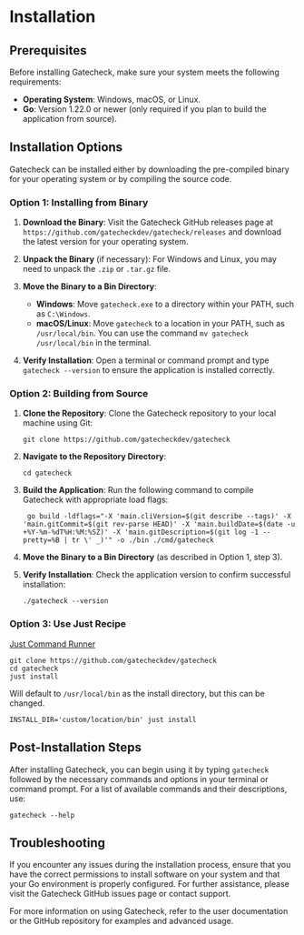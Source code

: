 # Installation 

## Prerequisites

Before installing Gatecheck, make sure your system meets the following requirements:

- **Operating System**: Windows, macOS, or Linux.
- **Go**: Version 1.22.0 or newer (only required if you plan to build the application from source).

## Installation Options

Gatecheck can be installed either by downloading the pre-compiled binary for your operating system or by compiling 
the source code. 

### Option 1: Installing from Binary

1. **Download the Binary**: Visit the Gatecheck GitHub releases page at 
     `https://github.com/gatecheckdev/gatecheck/releases` and download the latest version for your operating system.
2. **Unpack the Binary** (if necessary): For Windows and Linux, you may need to unpack the `.zip` or `.tar.gz` file.
3. **Move the Binary to a Bin Directory**:
   - **Windows**: Move `gatecheck.exe` to a directory within your PATH, such as `C:\Windows`.
   - **macOS/Linux**: Move `gatecheck` to a location in your PATH, such as `/usr/local/bin`. 
      You can use the command `mv gatecheck /usr/local/bin` in the terminal.

4. **Verify Installation**: Open a terminal or command prompt and type `gatecheck --version` to ensure the application
    is installed correctly.

### Option 2: Building from Source

1. **Clone the Repository**: Clone the Gatecheck repository to your local machine using Git:
   ```
   git clone https://github.com/gatecheckdev/gatecheck
   ```
2. **Navigate to the Repository Directory**:
   ```
   cd gatecheck
   ```
3. **Build the Application**: Run the following command to compile Gatecheck with appropriate load flags:
   ```
    go build -ldflags="-X 'main.cliVersion=$(git describe --tags)' -X 'main.gitCommit=$(git rev-parse HEAD)' -X 'main.buildDate=$(date -u +%Y-%m-%dT%H:%M:%SZ)' -X 'main.gitDescription=$(git log -1 --pretty=%B | tr \' _)'" -o ./bin ./cmd/gatecheck
   ```
4. **Move the Binary to a Bin Directory** (as described in Option 1, step 3).

5. **Verify Installation**: Check the application version to confirm successful installation:
   ```
   ./gatecheck --version
   ```

### Option 3: Use Just Recipe

[Just Command Runner](https://github.com/casey/just)

```shell
git clone https://github.com/gatecheckdev/gatecheck
cd gatecheck
just install 
```

Will default to `/usr/local/bin` as the install directory, but this can be changed.

```shell
INSTALL_DIR='custom/location/bin' just install
```

## Post-Installation Steps

After installing Gatecheck, you can begin using it by typing `gatecheck` followed by the necessary commands and 
options in your terminal or command prompt. For a list of available commands and their descriptions, use:

```
gatecheck --help
```

## Troubleshooting

If you encounter any issues during the installation process, ensure that you have the correct permissions to 
install software on your system and that your Go environment is properly configured. 
For further assistance, please visit the Gatecheck GitHub issues page or contact support.

For more information on using Gatecheck, refer to the user documentation or the GitHub repository for examples and 
advanced usage.

